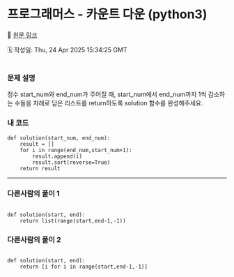 # 프로그래머스 - 카운트 다운 (python3)

🔗 [원문 링크](https://velog.io/@tjeudeud/%ED%94%84%EB%A1%9C%EA%B7%B8%EB%9E%98%EB%A8%B8%EC%8A%A4-%EC%B9%B4%EC%9A%B4%ED%8A%B8-%EB%8B%A4%EC%9A%B4)

🗓 작성일: Thu, 24 Apr 2025 15:34:25 GMT

<p><img alt="" src="https://velog.velcdn.com/images/tjeudeud/post/c823a474-ad67-4772-b099-6b30ad9e8ce0/image.png" /></p>
<h3 id="문제-설명">문제 설명</h3>
<p>정수 start_num와 end_num가 주어질 때, start_num에서 end_num까지 1씩 감소하는 수들을 차례로 담은 리스트를 return하도록 solution 함수를 완성해주세요.</p>
<h3 id="내-코드">내 코드</h3>
<pre><code>def solution(start_num, end_num):
    result = []
    for i in range(end_num,start_num+1):
        result.append(i)
        result.sort(reverse=True)
    return result</code></pre><hr />
<h3 id="다른사람의-풀이-1">다른사람의 풀이 1</h3>
<pre><code>
def solution(start, end):
    return list(range(start,end-1,-1))</code></pre><h3 id="다른사람의-풀이-2">다른사람의 풀이 2</h3>
<pre><code>
def solution(start, end):
    return [i for i in range(start,end-1,-1)]</code></pre>